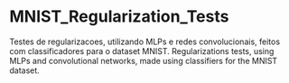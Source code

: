 # MNIST_Regularization_Tests
Testes de regularizacoes, utilizando MLPs e redes convolucionais, feitos com classificadores para o dataset MNIST.
Regularizations tests, using MLPs and convolutional networks, made using classifiers for the MNIST dataset.
